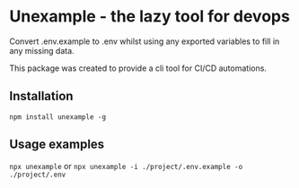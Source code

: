 # Unexample - the lazy tool for devops
Convert .env.example to .env whilst using any exported variables to fill in any missing data. 

This package was created to provide a cli tool for CI/CD automations.

## Installation 

```
npm install unexample -g
```

## Usage examples
`npx unexample` or `npx unexample -i ./project/.env.example -o ./project/.env`
